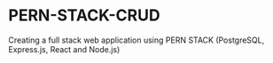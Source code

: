 # PERN-STACK-CRUD
Creating a full stack web application using PERN STACK (PostgreSQL, Express.js, React and Node.js)
